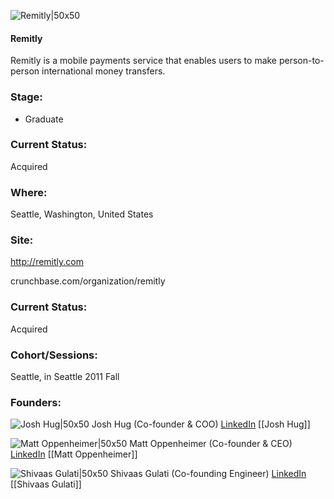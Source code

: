 

![Remitly|50x50](https://apimg.techstars.com/connect/images/image_files/57b35f31bbe36f877200002e/original/icon_250x250_eafa15c2d7fcb1c4dd96f515b0cce26d.png)

#### Remitly
Remitly is a mobile payments service that enables users to make person-to-person international money transfers.

### Stage: 
 - Graduate 

### Current Status: 
Acquired

### Where:
Seattle, Washington, United States

### Site:
http://remitly.com



crunchbase.com/organization/remitly

### Current Status: 
Acquired

### Cohort/Sessions: 
Seattle, in Seattle 2011 Fall

### Founders: 

![Josh Hug|50x50](https://apimg.techstars.com/connect/images/image_files/55ccd895a93e9f44eb00000c/original/remitly1231.jpg) Josh Hug (Co-founder & COO) [LinkedIn](https://linkedin.com/in/joshhug) [[Josh Hug]]

![Matt Oppenheimer|50x50](https://apimg.techstars.com/connect/images/image_files/555110ea883a9c42fe000025/original/Matt_Oppenheimer_Remitly.png) Matt Oppenheimer (Co-founder & CEO) [LinkedIn](https://linkedin.com/in/mattoppenheimer) [[Matt Oppenheimer]]

![Shivaas Gulati|50x50](http://s3.amazonaws.com/ts-accel-connect-uploads/images/image_files/55e200afa93e9f9865000001/original/Shivaas_-_techstars.png) Shivaas Gulati (Co-founding Engineer) [LinkedIn](https://linkedin.com/in/shivaas) [[Shivaas Gulati]]


